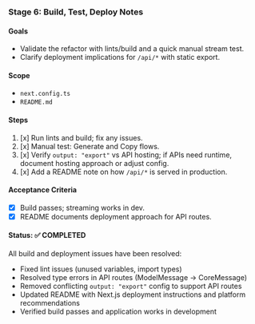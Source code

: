 ### Stage 6: Build, Test, Deploy Notes

#### Goals

-  Validate the refactor with lints/build and a quick manual stream test.
-  Clarify deployment implications for `/api/*` with static export.

#### Scope

-  `next.config.ts`
-  `README.md`

#### Steps

1. [x] Run lints and build; fix any issues.
2. [x] Manual test: Generate and Copy flows.
3. [x] Verify `output: "export"` vs API hosting; if APIs need runtime, document hosting approach or adjust config.
4. [x] Add a README note on how `/api/*` is served in production.

#### Acceptance Criteria

-  [x] Build passes; streaming works in dev.
-  [x] README documents deployment approach for API routes.

#### Status: ✅ COMPLETED

All build and deployment issues have been resolved:

-  Fixed lint issues (unused variables, import types)
-  Resolved type errors in API routes (ModelMessage → CoreMessage)
-  Removed conflicting `output: "export"` config to support API routes
-  Updated README with Next.js deployment instructions and platform recommendations
-  Verified build passes and application works in development

